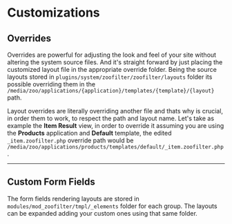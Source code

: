 # Customizations

## Overrides

Overrides are powerful for adjusting the look and feel of your site without altering the system source files. And it's straight forward by just placing the customized layout file in the appropriate override folder. Being the source layouts stored in `plugins/system/zoofilter/zoofilter/layouts` folder its possible overriding them in the `/media/zoo/applications/{application}/templates/{template}/{layout}` path.

Layout overrides are literally overriding another file and thats why is crucial, in order them to work, to respect the path and layout name. Let's take as example the **Item Result** view, in order to override it assuming you are using the **Products** application and **Default** template, the edited `_item.zoofilter.php` override path would be `/media/zoo/applications/products/templates/default/_item.zoofilter.php`.

---

## Custom Form Fields

The form fields rendering layouts are stored in `modules/mod_zoofilter/tmpl/_elements` folder for each group. The layouts can be expanded adding your custom ones using that same folder.
